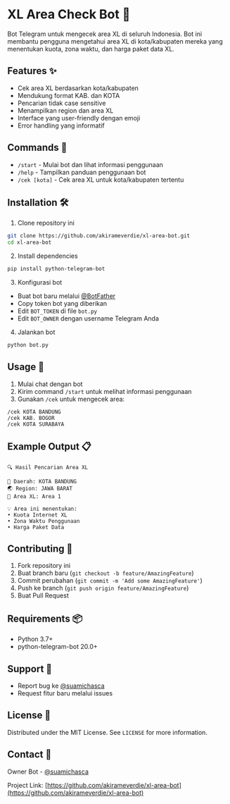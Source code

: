 # XL Area Check Bot 📱

Bot Telegram untuk mengecek area XL di seluruh Indonesia. Bot ini membantu pengguna mengetahui area XL di kota/kabupaten mereka yang menentukan kuota, zona waktu, dan harga paket data XL.

## Features ✨

- Cek area XL berdasarkan kota/kabupaten
- Mendukung format KAB. dan KOTA
- Pencarian tidak case sensitive
- Menampilkan region dan area XL
- Interface yang user-friendly dengan emoji
- Error handling yang informatif

## Commands 📝

- `/start` - Mulai bot dan lihat informasi penggunaan
- `/help` - Tampilkan panduan penggunaan bot
- `/cek [kota]` - Cek area XL untuk kota/kabupaten tertentu

## Installation 🛠️

1. Clone repository ini
```bash
git clone https://github.com/akirameverdie/xl-area-bot.git
cd xl-area-bot
```

2. Install dependencies
```bash
pip install python-telegram-bot
```

3. Konfigurasi bot
- Buat bot baru melalui [@BotFather](https://t.me/BotFather)
- Copy token bot yang diberikan
- Edit `BOT_TOKEN` di file `bot.py`
- Edit `BOT_OWNER` dengan username Telegram Anda

4. Jalankan bot
```bash
python bot.py
```

## Usage 📱

1. Mulai chat dengan bot
2. Kirim command `/start` untuk melihat informasi penggunaan
3. Gunakan `/cek` untuk mengecek area:
```
/cek KOTA BANDUNG
/cek KAB. BOGOR
/cek KOTA SURABAYA
```

## Example Output 📋

```
🔍 Hasil Pencarian Area XL

📍 Daerah: KOTA BANDUNG
🌏 Region: JAWA BARAT
📱 Area XL: Area 1

💡 Area ini menentukan:
• Kuota Internet XL
• Zona Waktu Penggunaan
• Harga Paket Data
```

## Contributing 🤝

1. Fork repository ini
2. Buat branch baru (`git checkout -b feature/AmazingFeature`)
3. Commit perubahan (`git commit -m 'Add some AmazingFeature'`)
4. Push ke branch (`git push origin feature/AmazingFeature`)
5. Buat Pull Request

## Requirements 📦

- Python 3.7+
- python-telegram-bot 20.0+

## Support 💬

- Report bug ke [@suamichasca](https://t.me/suamichasca)
- Request fitur baru melalui issues

## License 📄

Distributed under the MIT License. See `LICENSE` for more information.

## Contact 📧

Owner Bot - [@suamichasca](https://t.me/suamichasca)

Project Link: [https://github.com/akirameverdie/xl-area-bot](https://github.com/akirameverdie/xl-area-bot)